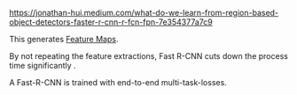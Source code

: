 
https://jonathan-hui.medium.com/what-do-we-learn-from-region-based-object-detectors-faster-r-cnn-r-fcn-fpn-7e354377a7c9


This generates [Feature Maps](content/deep_learning/dictionary/FeatureMaps.md).

By not repeating the feature extractions, Fast R-CNN cuts down the process time significantly . 

A Fast-R-CNN is trained with end-to-end multi-task-losses. 